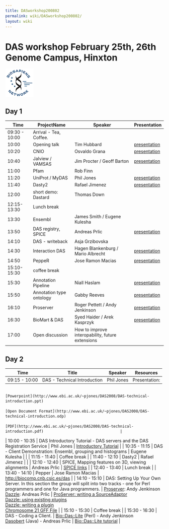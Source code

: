 ```yaml
---
title: DASworkshop200802
permalink: wiki/DASworkshop200802/
layout: wiki
---
```


DAS workshop February 25th, 26th Genome Campus, Hinxton
=======================================================

![BioSapiens Network](Biosapiens_final.gif "BioSapiens Network")

Day 1
-----

| Time          | ProjectName              | Speaker                                          | Presentation                                                                                  |
|---------------|--------------------------|--------------------------------------------------|-----------------------------------------------------------------------------------------------|
| 09:30 - 10:00 | Arrival - Tea, Coffee.   |                                                  |                                                                                               |
| 10:00         | Opening talk             | Tim Hubbard                                      | [presentation](http://www.sanger.ac.uk/Users/ap3/dasworkshop200802/hubbard.pdf)               |
| 10:20         | CNIO                     | Osvaldo Grana                                    | [presentation](http://www.sanger.ac.uk/Users/ap3/dasworkshop200802/grzibovska.pdf)            |
| 10:40         | Jalview / VAMSAS         | Jim Procter / Geoff Barton                       | [presentation](http://www.sanger.ac.uk/Users/ap3/dasworkshop200802/Jalview_DasDev2008.pdf)    |
| 11:00         | Pfam                     | Rob Finn                                         |                                                                                               |
| 11:20         | UniProt / MyDAS          | Phil Jones                                       | [presentation](http://www.sanger.ac.uk/Users/ap3/dasworkshop200802/jones.pdf)                 |
| 11:40         | Dasty2                   | Rafael Jimenez                                   | [presentation](http://www.sanger.ac.uk/Users/ap3/dasworkshop200802/jimenez.pdf)               |
| 12:00         | short demo: Dastard      | Thomas Down                                      |                                                                                               |
| 12:15-13:30   | Lunch break              |                                                  |                                                                                               |
| 13:30         | Ensembl                  | James Smith / Eugene Kulesha                     |                                                                                               |
| 13:50         | DAS registry, SPICE      | Andreas Prlic                                    | [presentation](http://www.sanger.ac.uk/Users/ap3/dasworkshop200802/prlic.pdf)                 |
| 14:10         | DAS - writeback          | Asja Grzibovska                                  |                                                                                               |
| 14:30         | Interaction DAS          | Hagen Blankenburg / Mario Albrecht               | [presentation](http://www.sanger.ac.uk/Users/ap3/dasworkshop200802/blankenburg.pdf)           |
| 14:50         | PeppeR                   | Jose Ramon Macias                                | [presentation](http://www.sanger.ac.uk/Users/ap3/dasworkshop200802/macias.pdf)                |
| 15:10-15:30   | coffee break             |                                                  |                                                                                               |
| 15:30         | Annotation Pipeline      | Niall Haslam                                     | [presentation](http://www.sanger.ac.uk/Users/ap3/dasworkshop200802/DASworkshopNialHaslam.pdf) |
| 15:50         | Annotation type ontology | Gabby Reeves                                     | [presentation](http://www.sanger.ac.uk/Users/ap3/dasworkshop200802/reeves.pdf)                |
| 16:10         | Proserver                | Roger Pettett / Andy Jenkinson                   | [presentation](http://www.sanger.ac.uk/Users/ap3/dasworkshop200802/jenkinson.pdf)             |
| 16:30         | BioMart & DAS            | Syed Haider / Arek Kasprzyk                      | [presentation](http://www.sanger.ac.uk/Users/ap3/dasworkshop200802/biomart.pdf)               |
| 17:00         | Open discussion          | How to improve interopability, future extensions |                                                                                               |
||

Day 2
-----

| Time          | Title                                                                                                                                          | Speaker                                                                                    | Resources                                                                                                  |
|---------------|------------------------------------------------------------------------------------------------------------------------------------------------|--------------------------------------------------------------------------------------------|------------------------------------------------------------------------------------------------------------|
| 09:15 - 10:00 | DAS - Technical Introduction                                                                                                                   | Phil Jones                                                                                 | Presentation:                                                                                              
                                                                                                                                                                                                                                                               [Powerpoint](http://www.ebi.ac.uk/~pjones/DAS2008/DAS-technical-introduction.ppt)                           
                                                                                                                                                                                                                                                               [Open Document Format](http://www.ebi.ac.uk/~pjones/DAS2008/DAS-technical-introduction.odp)                 
                                                                                                                                                                                                                                                               [PDF](http://www.ebi.ac.uk/~pjones/DAS2008/DAS-technical-introduction.pdf)                                  |
| 10:00 - 10:35 | DAS Introductory Tutorial - DAS servers and the DAS Registration Service                                                                       | Phil Jones                                                                                 | [ Introductory Tutorial](/wiki/DASworkshop200802:intro_tutorial "wikilink")                                      |
| 10:35 - 11:15 | DAS - Client Demonstration: Ensembl, grouping and histograms                                                                                   | Eugene Kulesha                                                                             |                                                                                                            |
| 11:15 - 11:40 | Coffee break                                                                                                                                   |
| 11:40 - 12:10 | Dasty2                                                                                                                                         | Rafael Jimenez                                                                             |                                                                                                            |
| 12:10 - 12:40 | SPICE, Mapping features on 3D, viewing alignments                                                                                              | Andreas Prlic                                                                              | [ SPICE links](/wiki/DASworkshop200802:spice "wikilink")                                                         |
| 12:40 - 13:40 | Lunch break                                                                                                                                    |
| 13:40 - 14:10 | Pepper                                                                                                                                         | Jose Ramon Macias                                                                          | [<http://biocomp.cnb.csic.es/das>](http://biocomp.cnb.csic.es/das)                                         |
| 14:10 - 15:10 | DAS: Setting Up Your Own Server. In this section the group will split into two tracks - one for Perl programmers and one for Java programmers. | [Proserver](http://www.sanger.ac.uk/Software/analysis/proserver): Andy Jenkinson           
                                                                                                                                                                  [Dazzle](http://www.biojava.org/wiki/Dazzle): Andreas Prlic                                 | [ProServer: writing a SourceAdaptor](http://www.ebi.ac.uk/~aj/das_workshop_2008/proserver_tutorial.html)   
                                                                                                                                                                                                                                                               [Dazzle: using existing plugins](http://www.biojava.org/wiki/Dazzle:plugins)                                
                                                                                                                                                                                                                                                               [Dazzle: writing a plugin](http://www.biojava.org/wiki/Dazzle:writeplugin)                                  
                                                                                                                                                                                                                                                               [Chromosome 21 GFF File](http://www.ebi.ac.uk/~pjones/DAS2008/chr21.gff)                                    |
| 15:10 - 15:30 | Coffee break                                                                                                                                   |
| 15:30 - 16:30 | DAS - Coding a Client.                                                                                                                         | [Bio::Das::Lite](http://search.cpan.org/~rpettett/Bio-Das-Lite/) (Perl) - Andy Jenkinson   
                                                                                                                                                                  [Dasobert](http://www.spice-3d.org/dasobert/) (Java) - Andreas Prlic                        | [Bio::Das::Lite tutorial](http://www.ebi.ac.uk/~aj/das_workshop_2008/daslite_tutorial.html)                |


